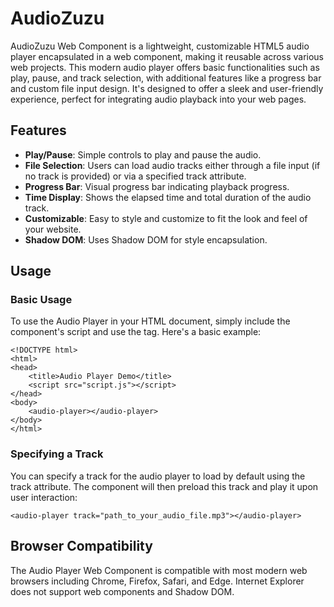 # AudioZuzu

AudioZuzu Web Component is a lightweight, customizable HTML5 audio player encapsulated in a web component, making it reusable across various web projects. This modern audio player offers basic functionalities such as play, pause, and track selection, with additional features like a progress bar and custom file input design. It's designed to offer a sleek and user-friendly experience, perfect for integrating audio playback into your web pages.

## Features
- **Play/Pause**: Simple controls to play and pause the audio.
- **File Selection**: Users can load audio tracks either through a file input (if no track is provided) or via a specified track attribute.
- **Progress Bar**: Visual progress bar indicating playback progress.
- **Time Display**: Shows the elapsed time and total duration of the audio track.
- **Customizable**: Easy to style and customize to fit the look and feel of your website.
- **Shadow DOM**: Uses Shadow DOM for style encapsulation.

## Usage
### Basic Usage
To use the Audio Player in your HTML document, simply include the component's script and use the <audio-player> tag. Here's a basic example:
```
<!DOCTYPE html>
<html>
<head>
    <title>Audio Player Demo</title>
    <script src="script.js"></script>
</head>
<body>
    <audio-player></audio-player>
</body>
</html>
```

### Specifying a Track
You can specify a track for the audio player to load by default using the track attribute. The component will then preload this track and play it upon user interaction:
```
<audio-player track="path_to_your_audio_file.mp3"></audio-player>
```

## Browser Compatibility
The Audio Player Web Component is compatible with most modern web browsers including Chrome, Firefox, Safari, and Edge. Internet Explorer does not support web components and Shadow DOM.
